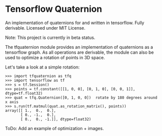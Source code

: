 # Tensorflow Quaternion
An implementation of quaternions for and written in tensorflow. Fully derivable. Licensed under MIT License.


Note: This project is currently in beta status. 

The tfquaternion module provides an implementation of quaternions as a tensorflow graph. As all operations are derivable, the module can also be used to optimize a rotation of points in 3D space.

Let's take a look at a simple rotation:
```
>>> import tfquaternion as tfq
>>> import tensorflow as tf
>>> s = tf.Session()
>>> points = tf.constant([[1, 0, 0], [0, 1, 0], [0, 0, 1]], dtype=tf.float32)
>>> quat = tfq.Quaternion([0, 1, 0, 0])  rotate by 180 degrees around x axis
>>> s.run(tf.matmul(quat.as_rotation_matrix(), points))
array([[ 1.,  0.,  0.],
       [ 0., -1.,  0.],
       [ 0.,  0., -1.]], dtype=float32)

```

ToDo: Add an example of optimization + images.
